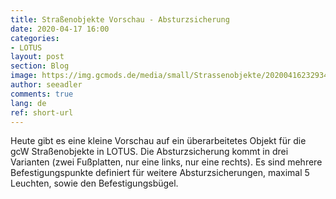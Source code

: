 ```yaml
---
title: Straßenobjekte Vorschau - Absturzsicherung
date: 2020-04-17 16:00
categories:
- LOTUS
layout: post
section: Blog
image: https://img.gcmods.de/media/small/Strassenobjekte/20200416232934_1.jpg
author: seeadler
comments: true
lang: de
ref: short-url
---
```


Heute gibt es eine kleine Vorschau auf ein überarbeitetes Objekt für die gcW Straßenobjekte in LOTUS. Die Absturzsicherung kommt in drei Varianten (zwei Fußplatten, nur eine links, nur eine rechts). Es sind mehrere Befestigungspunkte definiert für weitere Absturzsicherungen, maximal 5 Leuchten, sowie den Befestigungsbügel.

